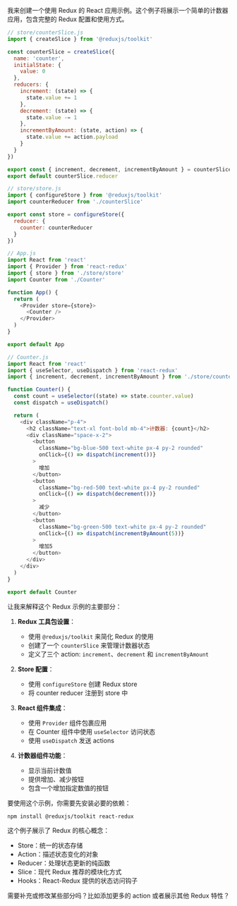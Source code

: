 我来创建一个使用 Redux 的 React 应用示例。这个例子将展示一个简单的计数器应用，包含完整的 Redux 配置和使用方式。

```javascript
// store/counterSlice.js
import { createSlice } from '@reduxjs/toolkit'

const counterSlice = createSlice({
  name: 'counter',
  initialState: {
    value: 0
  },
  reducers: {
    increment: (state) => {
      state.value += 1
    },
    decrement: (state) => {
      state.value -= 1
    },
    incrementByAmount: (state, action) => {
      state.value += action.payload
    }
  }
})

export const { increment, decrement, incrementByAmount } = counterSlice.actions
export default counterSlice.reducer

// store/store.js
import { configureStore } from '@reduxjs/toolkit'
import counterReducer from './counterSlice'

export const store = configureStore({
  reducer: {
    counter: counterReducer
  }
})

// App.js
import React from 'react'
import { Provider } from 'react-redux'
import { store } from './store/store'
import Counter from './Counter'

function App() {
  return (
    <Provider store={store}>
      <Counter />
    </Provider>
  )
}

export default App

// Counter.js
import React from 'react'
import { useSelector, useDispatch } from 'react-redux'
import { increment, decrement, incrementByAmount } from './store/counterSlice'

function Counter() {
  const count = useSelector((state) => state.counter.value)
  const dispatch = useDispatch()

  return (
    <div className="p-4">
      <h2 className="text-xl font-bold mb-4">计数器: {count}</h2>
      <div className="space-x-2">
        <button
          className="bg-blue-500 text-white px-4 py-2 rounded"
          onClick={() => dispatch(increment())}
        >
          增加
        </button>
        <button
          className="bg-red-500 text-white px-4 py-2 rounded"
          onClick={() => dispatch(decrement())}
        >
          减少
        </button>
        <button
          className="bg-green-500 text-white px-4 py-2 rounded"
          onClick={() => dispatch(incrementByAmount(5))}
        >
          增加5
        </button>
      </div>
    </div>
  )
}

export default Counter

```

让我来解释这个 Redux 示例的主要部分：

1. **Redux 工具包设置**：
   - 使用 `@reduxjs/toolkit` 来简化 Redux 的使用
   - 创建了一个 `counterSlice` 来管理计数器状态
   - 定义了三个 action: `increment`、`decrement` 和 `incrementByAmount`

2. **Store 配置**：
   - 使用 `configureStore` 创建 Redux store
   - 将 counter reducer 注册到 store 中

3. **React 组件集成**：
   - 使用 `Provider` 组件包裹应用
   - 在 Counter 组件中使用 `useSelector` 访问状态
   - 使用 `useDispatch` 发送 actions

4. **计数器组件功能**：
   - 显示当前计数值
   - 提供增加、减少按钮
   - 包含一个增加指定数值的按钮

要使用这个示例，你需要先安装必要的依赖：

```bash
npm install @reduxjs/toolkit react-redux
```

这个例子展示了 Redux 的核心概念：
- Store：统一的状态存储
- Action：描述状态变化的对象
- Reducer：处理状态更新的纯函数
- Slice：现代 Redux 推荐的模块化方式
- Hooks：React-Redux 提供的状态访问钩子

需要补充或修改某些部分吗？比如添加更多的 action 或者展示其他 Redux 特性？
